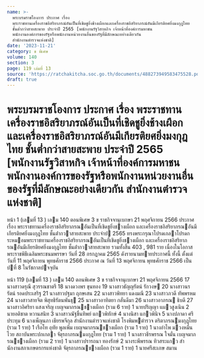 ```yaml
---
name: >-
  พระบรมราชโองการ ประกาศ เรื่อง
  พระราชทานเครื่องราชอิสริยาภรณ์อันเป็นที่เชิดชูยิ่งช้างเผือกและเครื่องราชอิสริยาภรณ์อันมีเกียรติยศยิ่งมงกุฎไทย
  ชั้นต่ำกว่าสายสะพาย ประจำปี 2565 [พนักงานรัฐวิสาหกิจ เจ้าหน้าที่องค์การมหาชน
  พนักงานองค์การของรัฐหรือพนักงานหน่วยงานอื่นของรัฐที่มีลักษณะอย่างเดียวกัน
  สำนักงานตำรวจแห่งชาติ]
date: '2023-11-21'
category: ข พิเศษ
volume: 140
section: 3
page: 119 เล่มที่ 13
source: 'https://ratchakitcha.soc.go.th/documents/488273949583475528.pdf'
draft: true
---
```


# พระบรมราชโองการ ประกาศ เรื่อง พระราชทานเครื่องราชอิสริยาภรณ์อันเป็นที่เชิดชูยิ่งช้างเผือกและเครื่องราชอิสริยาภรณ์อันมีเกียรติยศยิ่งมงกุฎไทย ชั้นต่ำกว่าสายสะพาย ประจำปี 2565 [พนักงานรัฐวิสาหกิจ เจ้าหน้าที่องค์การมหาชน พนักงานองค์การของรัฐหรือพนักงานหน่วยงานอื่นของรัฐที่มีลักษณะอย่างเดียวกัน สำนักงานตำรวจแห่งชาติ]

หน้า 1 (เลมที่ 13 ) เลม 140 ตอนพิเศษ 3 ข ราชกิจจานุเบกษา 21 พฤศจิกายน 2566 ประกาศ เรื่อง พระราชทานเครื่องราชอิสริยาภรณอันเป็นที่เชิดชูยิ่งชางเผือก และเครื่องราชอิสริยาภรณอันมีเกียรติยศยิ่งมงกุฎไทย ชั้นต่ํากวาสายสะพาย ประจําป 2565 ทรงพระกรุณาโปรดเกลาโปรดกระหมอมพระราชทานเครื่องราชอิสริยาภรณอันเป็นที่เชิดชูยิ่งชางเผือก และเครื่องราชอิสริยาภรณอันมีเกียรติยศยิ่งมงกุฎไทย ชั้นต่ํากวาสายสะพาย รวมทั้งสิ้น 403 , 981 ราย เนื่องในโอกาสพระราชพิธีเฉลิมพระชนมพรรษา วันที่ 28 กรกฎาคม 2565 ดังรายนามทายประกาศนี้ ทั้งนี้ ตั้งแต่วันที่ 11 พฤศจิกายน พุทธศักราช 2566 ประกาศ ณ วันที่ 13 พฤศจิกายน พุทธศักราช 2566 เป็นปที่ 8 ในรัชกาลปจจุบัน

หน้า 119 (เลมที่ 13 ) เลม 140 ตอนพิเศษ 3 ข ราชกิจจานุเบกษา 21 พฤศจิกายน 2566 17 นางสาวดรุณี สุวรรณชาตรี 18 นางดวงพร ขุนทอง 19 นางสาวธัญญรัตน์ รักวงษ 20 นางสาวนรรัตน์ รอดประเสริฐ 21 นางสาวปฐมา ฤกษเสน 22 นางสาวพิทยา แดงมณี 23 นางสาวภวดี ทัพพรหม 24 นางสาวสายจิต พิสุทธิรัตนพันธุ 25 นางสาวอาทิตยา กลั่นดีมา 26 นางสาวอาภรณ ธิบดี 27 นางสาวอิศริยา แสงเจริญ เบญจมาภรณชางเผือก (รวม 6 ราย) 1 นายปริญญา แผวสูงเนิน 2 นายอติชาต หวานสนิท 3 นางสาวณัฐชื่นทิพย์ แกวพิทักษ์ 4 นางนิสา แกวพินิจ 5 นางปภาดา ศรีประทุม 6 นางเพ็ญนภา เธียรพจีกุล สํานักงานตํารวจแห่งชาติ โรงพิมพตํารวจ ตริตาภรณมงกุฎไทย (รวม 1 ราย) 1 เรือโท อุทัย พูลเพิ่ม เบญจมาภรณชางเผือก (รวม 1 ราย) 1 นางอําไพ มวงหมื่นไวย สถาบันพระปกเกลา จัตุรถาภรณมงกุฎไทย (รวม 1 ราย) 1 นางสาวธีรพรรณ ใจมั่น เบญจมาภรณชางเผือก (รวม 2 ราย) 1 นางสาวปรารถนา ทองรักษ์ 2 นางระพีพรรณ ทิวสระแกว สํานักงานสภาเกษตรกรแห่งชาติ จัตุรถาภรณชางเผือก (รวม 1 ราย) 1 นายศรีสะเกษ สมาน
